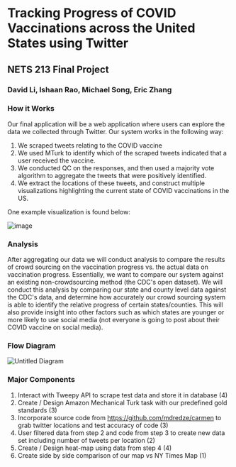# Tracking Progress of COVID Vaccinations across the United States using Twitter
## NETS 213 Final Project
### David Li, Ishaan Rao, Michael Song, Eric Zhang

### How it Works
Our final application will be a web application where users can explore the data we collected through Twitter.
Our system works in the following way:

1. We scraped tweets relating to the COVID vaccine
2. We used MTurk to identify which of the scraped tweets indicated that a user received the vaccine.
3. We conducted QC on the responses, and then used a majority vote algorithm to aggregate the tweets that were positively identified.
4. We extract the locations of these tweets, and construct multiple visualizations highlighting the current state of COVID vaccinations in the US.

One example visualization is found below:

![image](https://user-images.githubusercontent.com/35943777/116324472-34ebdf00-a78e-11eb-92db-4d70868e4f74.png)


### Analysis

After aggregating our data we will conduct analysis to compare the results of crowd sourcing on the vaccination progress vs. the actual data on vaccination progress.
Essentially, we want to compare our system against an existing non-crowdsourcing method (the CDC's open dataset).
We will conduct this analysis by comparing our state and county level data against the CDC's data, and determine how accurately our crowd sourcing system 
is able to identify the relative progress of certain states/counties. This will also provide insight into other factors such as which states are younger or 
more likely to use social media (not everyone is going to post about their COVID vaccine on social media). 



### Flow Diagram

![Untitled Diagram](https://user-images.githubusercontent.com/39511704/113632027-63b3e100-9638-11eb-9d0f-87d0abd14422.png)

### Major Components

1) Interact with Tweepy API to scrape test data and store it in database (4)
2) Create / Design Amazon Mechanical Turk task with our predefined gold standards (3)
3) Incorporate source code from https://github.com/mdredze/carmen to grab twitter locations and test accuracy of code (3)
4) User filtered data from step 2 and code from step 3 to create new data set including number of tweets per location (2)
5) Create / Design heat-map using data from step 4 (4)
6) Create side by side comparison of our map vs NY Times Map (1)
